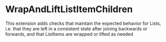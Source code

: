 # WrapAndLiftListItemChildren

This extension adds checks that maintain the expected behavior for
Lists, i.e. that they are left in a consistent state after joining
backwards or forwards, and that ListItems are wrapped or lifted as needed
